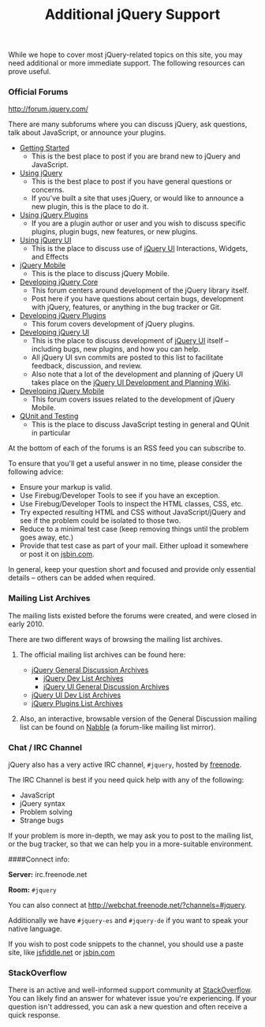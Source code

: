 ﻿---
title   : Additional jQuery Support
---

While we hope to cover most jQuery-related topics on this site, you may need additional or more immediate support. The following resources can prove useful.

### Official Forums

http://forum.jquery.com/

There are many subforums where you can discuss jQuery, ask questions, talk about JavaScript, or announce your plugins.

* [Getting Started](http://forum.jquery.com/getting-started)
  * This is the best place to post if you are brand new to jQuery and JavaScript.
* [Using jQuery](http://forum.jquery.com/using-jquery)
  * This is the best place to post if you have general questions or concerns.
  * If you've built a site that uses jQuery, or would like to announce a new plugin, this is the place to do it.
* [Using jQuery Plugins](http://forum.jquery.com/using-jquery-plugins)
  * If you are a plugin author or user and you wish to discuss specific plugins, plugin bugs, new features, or new plugins.
* [Using jQuery UI](http://forum.jquery.com/using-jquery-ui)
  * This is the place to discuss use of [jQuery UI](http://jqueryui.com/) Interactions, Widgets, and Effects
* [jQuery Mobile](http://forum.jquery.com/jquery-mobile)
  * This is the place to discuss jQuery Mobile.
* [Developing jQuery Core](http://forum.jquery.com/developing-jquery-core)
  * This forum centers around development of the jQuery library itself.
  * Post here if you have questions about certain bugs, development with jQuery, features, or anything in the bug tracker or Git.
* [Developing jQuery Plugins](http://forum.jquery.com/developing-jquery-plugins)
  * This forum covers development of jQuery plugins.
* [Developing jQuery UI](http://forum.jquery.com/developing-jquery-ui)
  * This is the place to discuss development of [jQuery UI](http://jqueryui.com/) itself – including bugs, new plugins, and how you can help.
  * All jQuery UI svn commits are posted to this list to facilitate feedback, discussion, and review.
  * Also note that a lot of the development and planning of jQuery UI takes place on the [jQuery UI Development and Planning Wiki](http://wiki.jqueryui.com/).
* [Developing jQuery Mobile](http://forum.jquery.com/developing-jquery-mobile)
  * This forum covers issues related to the development of jQuery Mobile.
* [QUnit and Testing](http://forum.jquery.com/qunit-and-testing)
  * This is the place to discuss JavaScript testing in general and QUnit in particular

At the bottom of each of the forums is an RSS feed you can subscribe to.

To ensure that you'll get a useful answer in no time, please consider the following advice:

* Ensure your markup is valid.
* Use Firebug/Developer Tools to see if you have an exception.
* Use Firebug/Developer Tools to inspect the HTML classes, CSS, etc.
* Try expected resulting HTML and CSS without JavaScript/jQuery and see if the problem could be isolated to those two.
* Reduce to a minimal test case (keep removing things until the problem goes away, etc.)
* Provide that test case as part of your mail. Either upload it somewhere or post it on [jsbin.com](http://jsbin.com/).

In general, keep your question short and focused and provide only essential details – others can be added when required.

### Mailing List Archives

The mailing lists existed before the forums were created, and were closed in early 2010.

There are two different ways of browsing the mailing list archives.

1. The official mailing list archives can be found here:
	* [jQuery General Discussion Archives](http://groups.google.com/group/jquery-en)
		* [jQuery Dev List Archives](http://groups.google.com/group/jquery-dev)
		* [jQuery UI General Discussion Archives](http://groups.google.com/group/jquery-ui)
	* [jQuery UI Dev List Archives](http://groups.google.com/group/jquery-ui-dev)
	* [jQuery Plugins List Archives](http://groups.google.com/group/jquery-plugins)

2. Also, an interactive, browsable version of the General Discussion mailing list can be found on [Nabble](http://jquery.10927.n7.nabble.com/jQuery-General-Discussion-f3.html) (a forum-like mailing list mirror).

### Chat / IRC Channel

jQuery also has a very active IRC channel, `#jquery`, hosted by [freenode](http://freenode.net/).

The IRC Channel is best if you need quick help with any of the following:

* JavaScript
* jQuery syntax
* Problem solving
* Strange bugs

If your problem is more in-depth, we may ask you to post to the mailing list, or the bug tracker, so that we can help you in a more-suitable environment.

####Connect info:

**Server:** irc.freenode.net

**Room:** `#jquery`

You can also connect at http://webchat.freenode.net/?channels=#jquery.

Additionally we have `#jquery-es` and `#jquery-de` if you want to speak your native language.

If you wish to post code snippets to the channel, you should use a paste site, like [jsfiddle.net](http://jsfiddle.net/) or [jsbin.com](http://jsbin.com/)

### StackOverflow

There is an active and well-informed support community at [StackOverflow](http://stackoverflow.com/questions/tagged/jquery). You can likely find an answer for whatever issue you're experiencing. If your question isn't addressed, you can ask a new question and often receive a quick response.
